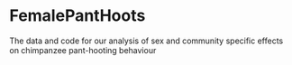# FemalePantHoots
The data and code for our analysis of sex and community specific effects on chimpanzee pant-hooting behaviour
